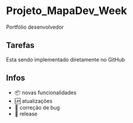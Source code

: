 # Projeto_MapaDev_Week

Portfólio desenvolvedor 

## Tarefas 

Esta sendo implementado diretamente no GitHub

## Infos

- :package: novas funcionalidades
- :up: atualizações 
- :ant: correção de bug
- :checkered_flag: release
